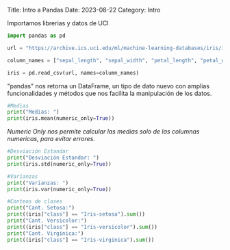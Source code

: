 Title: Intro a Pandas
Date: 2023-08-22
Category: Intro


Importamos librerias y datos de UCI


```python
import pandas as pd

url = "https://archive.ics.uci.edu/ml/machine-learning-databases/iris/iris.data"

column_names = ["sepal_length", "sepal_width", "petal_length", "petal_width", "class"]

iris = pd.read_csv(url, names=column_names)
```

"pandas" nos retorna un DataFrame, un tipo de dato nuevo con amplias funcionalidades y métodos que nos facilita la manipulación de los datos.


```python
#Medias
print("Medias: ")
print(iris.mean(numeric_only=True))
```

*Numeric Only nos permite calcular las medias solo de las columnas numericas, para evitar errores.*


```python
#Desviación Estandar
print("Desviación Estandar: ")
print(iris.std(numeric_only=True))
```


```python
#Varianzas
print("Varianzas: ")
print(iris.var(numeric_only=True))
```


```python
#Conteos de clases
print("Cant. Setosa:")
print((iris["class"] == "Iris-setosa").sum())
print("Cant. Versicolor:")
print((iris["class"] == "Iris-versicolor").sum())
print("Cant. Virginica:")
print((iris["class"] == "Iris-virginica").sum())

```
